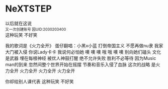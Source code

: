 # NeXTSTEP
以后就在这说</br>
<small>又一次创建账号 因UID:2030203400</small></br>
这种玩笑 不好笑

我的歌词是《火力全开》
蛋仔翻唱：小黑x小蓝
打倒帝国主义 不愿再做nu隶
我家大门被入侵
你说Lady卡卡 我说何必怕她
噢 噢 噢 哦 哦 噢 噢
别向她们磕头
文化是武器 埋在每根神经
被优人神鼓打醒
绝不允许失败 胜利不必等待
因为Music man的到来
忽然间整个世界开始在摇摆
节奏和音乐入侵了血脉
这次的战略 是火力全开
火力全开
火力全开
火力全开


你却给别人课代表
这种玩笑 不好笑
